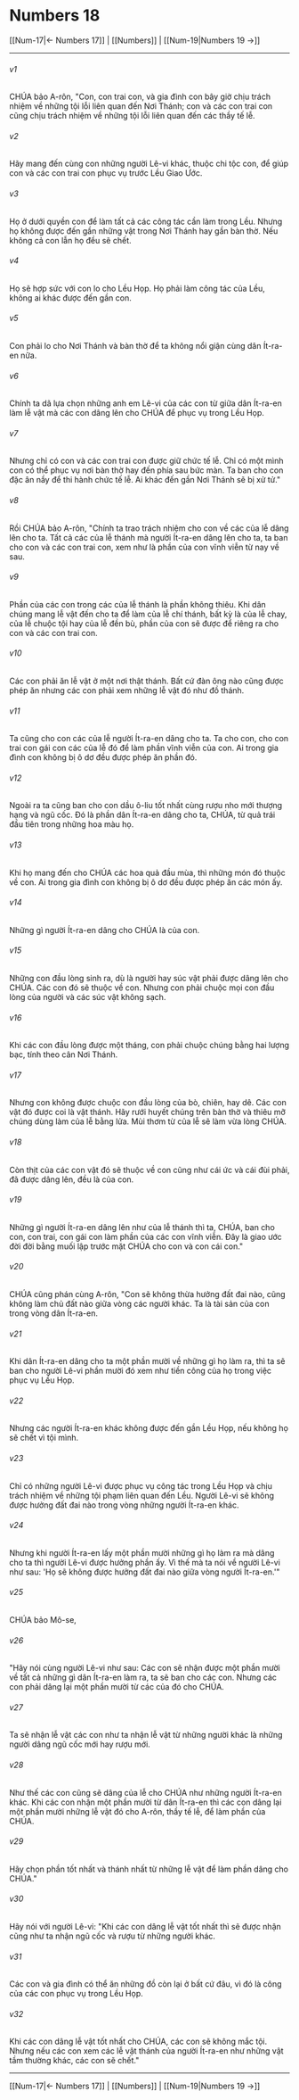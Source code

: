 # Numbers 18

[[Num-17|← Numbers 17]] | [[Numbers]] | [[Num-19|Numbers 19 →]]
***



###### v1 
CHÚA bảo A-rôn, "Con, con trai con, và gia đình con bây giờ chịu trách nhiệm về những tội lỗi liên quan đến Nơi Thánh; con và các con trai con cũng chịu trách nhiệm về những tội lỗi liên quan đến các thầy tế lễ. 

###### v2 
Hãy mang đến cùng con những người Lê-vi khác, thuộc chi tộc con, để giúp con và các con trai con phục vụ trước Lều Giao Ước. 

###### v3 
Họ ở dưới quyền con để làm tất cả các công tác cần làm trong Lều. Nhưng họ không được đến gần những vật trong Nơi Thánh hay gần bàn thờ. Nếu không cả con lẫn họ đều sẽ chết. 

###### v4 
Họ sẽ hợp sức với con lo cho Lều Họp. Họ phải làm công tác của Lều, không ai khác được đến gần con. 

###### v5 
Con phải lo cho Nơi Thánh và bàn thờ để ta không nổi giận cùng dân Ít-ra-en nữa. 

###### v6 
Chính ta dã lựa chọn những anh em Lê-vi của các con từ giữa dân Ít-ra-en làm lễ vật mà các con dâng lên cho CHÚA để phục vụ trong Lều Họp. 

###### v7 
Nhưng chỉ có con và các con trai con được giữ chức tế lễ. Chỉ có một mình con có thể phục vụ nơi bàn thờ hay đến phía sau bức màn. Ta ban cho con đặc ân nầy để thi hành chức tế lễ. Ai khác đến gần Nơi Thánh sẽ bị xử tử." 

###### v8 
Rồi CHÚA bảo A-rôn, "Chính ta trao trách nhiệm cho con về các của lễ dâng lên cho ta. Tất cả các của lễ thánh mà người Ít-ra-en dâng lên cho ta, ta ban cho con và các con trai con, xem như là phần của con vĩnh viễn từ nay về sau. 

###### v9 
Phần của các con trong các của lễ thánh là phần không thiêu. Khi dân chúng mang lễ vật đến cho ta để làm của lễ chí thánh, bất kỳ là của lễ chay, của lễ chuộc tội hay của lễ đền bù, phần của con sẽ được để riêng ra cho con và các con trai con. 

###### v10 
Các con phải ăn lễ vật ở một nơi thật thánh. Bất cứ đàn ông nào cũng được phép ăn nhưng các con phải xem những lễ vật đó như đồ thánh. 

###### v11 
Ta cũng cho con các của lễ người Ít-ra-en dâng cho ta. Ta cho con, cho con trai con gái con các của lễ đó để làm phần vĩnh viễn của con. Ai trong gia đình con không bị ô dơ đều được phép ăn phần đó. 

###### v12 
Ngoài ra ta cũng ban cho con dầu ô-liu tốt nhất cùng rượu nho mới thượng hạng và ngũ cốc. Đó là phần dân Ít-ra-en dâng cho ta, CHÚA, từ quả trái đầu tiên trong những hoa màu họ. 

###### v13 
Khi họ mang đến cho CHÚA các hoa quả đầu mùa, thì những món đó thuộc về con. Ai trong gia đình con không bị ô dơ đều được phép ăn các món ấy. 

###### v14 
Những gì người Ít-ra-en dâng cho CHÚA là của con. 

###### v15 
Những con đầu lòng sinh ra, dù là người hay súc vật phải được dâng lên cho CHÚA. Các con đó sẽ thuộc về con. Nhưng con phải chuộc mọi con đầu lòng của người và các súc vật không sạch. 

###### v16 
Khi các con đầu lòng được một tháng, con phải chuộc chúng bằng hai lượng bạc, tính theo cân Nơi Thánh. 

###### v17 
Nhưng con không được chuộc con đầu lòng của bò, chiên, hay dê. Các con vật đó được coi là vật thánh. Hãy rưới huyết chúng trên bàn thờ và thiêu mỡ chúng dùng làm của lễ bằng lửa. Mùi thơm từ của lễ sẽ làm vừa lòng CHÚA. 

###### v18 
Còn thịt của các con vật đó sẽ thuộc về con cũng như cái ức và cái đùi phải, đã được dâng lên, đều là của con. 

###### v19 
Những gì người Ít-ra-en dâng lên như của lễ thánh thì ta, CHÚA, ban cho con, con trai, con gái con làm phần của các con vĩnh viễn. Đây là giao ước đời đời bằng muối lập trước mặt CHÚA cho con và con cái con." 

###### v20 
CHÚA cũng phán cùng A-rôn, "Con sẽ không thừa hưởng đất đai nào, cũng không làm chủ đất nào giữa vòng các người khác. Ta là tài sản của con trong vòng dân Ít-ra-en. 

###### v21 
Khi dân Ít-ra-en dâng cho ta một phần mười về những gì họ làm ra, thì ta sẽ ban cho người Lê-vi phần mười đó xem như tiền công của họ trong việc phục vụ Lều Họp. 

###### v22 
Nhưng các người Ít-ra-en khác không được đến gần Lều Họp, nếu không họ sẽ chết vì tội mình. 

###### v23 
Chỉ có những người Lê-vi được phục vụ công tác trong Lều Họp và chịu trách nhiệm về những tội phạm liên quan đến Lều. Người Lê-vi sẽ không được hưởng đất đai nào trong vòng những người Ít-ra-en khác. 

###### v24 
Nhưng khi người Ít-ra-en lấy một phần mười những gì họ làm ra mà dâng cho ta thì người Lê-vi được hưởng phần ấy. Vì thế mà ta nói về người Lê-vi như sau: 'Họ sẽ không được hưởng đất đai nào giữa vòng người Ít-ra-en.'" 

###### v25 
CHÚA bảo Mô-se, 

###### v26 
"Hãy nói cùng người Lê-vi như sau: Các con sẽ nhận được một phần mười về tất cả những gì dân Ít-ra-en làm ra, ta sẽ ban cho các con. Nhưng các con phải dâng lại một phần mười từ các của đó cho CHÚA. 

###### v27 
Ta sẽ nhận lễ vật các con như ta nhận lễ vật từ những người khác là những người dâng ngũ cốc mới hay rượu mới. 

###### v28 
Như thế các con cũng sẽ dâng của lễ cho CHÚA như những người Ít-ra-en khác. Khi các con nhận một phần mười từ dân Ít-ra-en thì các con dâng lại một phần mười những lễ vật đó cho A-rôn, thầy tế lễ, để làm phần của CHÚA. 

###### v29 
Hãy chọn phần tốt nhất và thánh nhất từ những lễ vật để làm phần dâng cho CHÚA." 

###### v30 
Hãy nói với người Lê-vi: "Khi các con dâng lễ vật tốt nhất thì sẽ được nhận cũng như ta nhận ngũ cốc và rượu từ những người khác. 

###### v31 
Các con và gia đình có thể ăn những đồ còn lại ở bất cứ đâu, vì đó là công của các con phục vụ trong Lều Họp. 

###### v32 
Khi các con dâng lễ vật tốt nhất cho CHÚA, các con sẽ không mắc tội. Nhưng nếu các con xem các lễ vật thánh của người Ít-ra-en như những vật tầm thường khác, các con sẽ chết."

***
[[Num-17|← Numbers 17]] | [[Numbers]] | [[Num-19|Numbers 19 →]]
